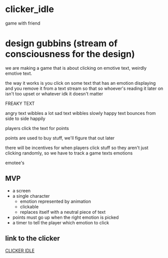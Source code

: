 # clicker_idle
game with friend

# design gubbins (stream of consciousness for the design)
we are making a game that is about clicking on emotive text, weirdly emotive text.

the way it works is you click on some text that has an emotion displaying and you remove it from a text stream
so that so whoever's reading it later on isn't too upset or whatever idk it doesn't matter

FREAKY TEXT

angry text wibbles a lot
sad text wibbles slowly
happy text bounces from side to side happily

players click the text for points

points are used to buy stuff, we'll figure that out later

there will be incentives for when players click stuff so they aren't just clicking randomly, so we have to track
a game texts emotions

emotee's

## MVP
* a screen
* a single character
  * emotion represented by animation
  * clickable
  * replaces itself with a neutral piece of text
* points must go up when the right emotion is picked
* a timer to tell the player which emotion to click

## link to the clicker
[CLICKER IDLE](https://ctrlaltcookie.github.io/clicker_idle/)
